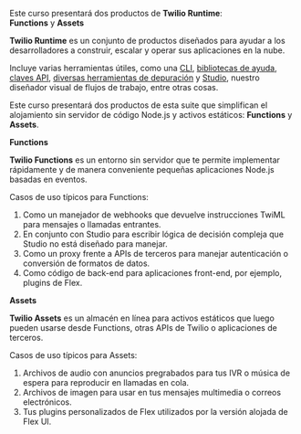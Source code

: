 
Este curso presentará dos productos de **Twilio Runtime**:  
**Functions** y **Assets**

**Twilio Runtime** es un conjunto de productos diseñados para ayudar a los desarrolladores a construir, escalar y operar sus aplicaciones en la nube.

Incluye varias herramientas útiles, como una [CLI](https://www.twilio.com/docs/twilio-cli/quickstart), [bibliotecas de ayuda](https://www.twilio.com/docs/libraries), [claves API](https://www.twilio.com/docs/iam/keys/api-key), [diversas herramientas de depuración](https://www.twilio.com/docs/usage/troubleshooting/debugging-your-application) y [Studio](https://www.twilio.com/docs/studio), nuestro diseñador visual de flujos de trabajo, entre otras cosas.

Este curso presentará dos productos de esta suite que simplifican el alojamiento sin servidor de código Node.js y activos estáticos: **Functions** y **Assets**.

**Functions**

**Twilio Functions** es un entorno sin servidor que te permite implementar rápidamente y de manera conveniente pequeñas aplicaciones Node.js basadas en eventos.

Casos de uso típicos para Functions:

1. Como un manejador de webhooks que devuelve instrucciones TwiML para mensajes o llamadas entrantes.  
2. En conjunto con Studio para escribir lógica de decisión compleja que Studio no está diseñado para manejar.  
3. Como un proxy frente a APIs de terceros para manejar autenticación o conversión de formatos de datos.  
4. Como código de back-end para aplicaciones front-end, por ejemplo, plugins de Flex.

**Assets**

**Twilio Assets** es un almacén en línea para activos estáticos que luego pueden usarse desde Functions, otras APIs de Twilio o aplicaciones de terceros.

Casos de uso típicos para Assets:

1. Archivos de audio con anuncios pregrabados para tus IVR o música de espera para reproducir en llamadas en cola.  
2. Archivos de imagen para usar en tus mensajes multimedia o correos electrónicos.  
3. Tus plugins personalizados de Flex utilizados por la versión alojada de Flex UI.

